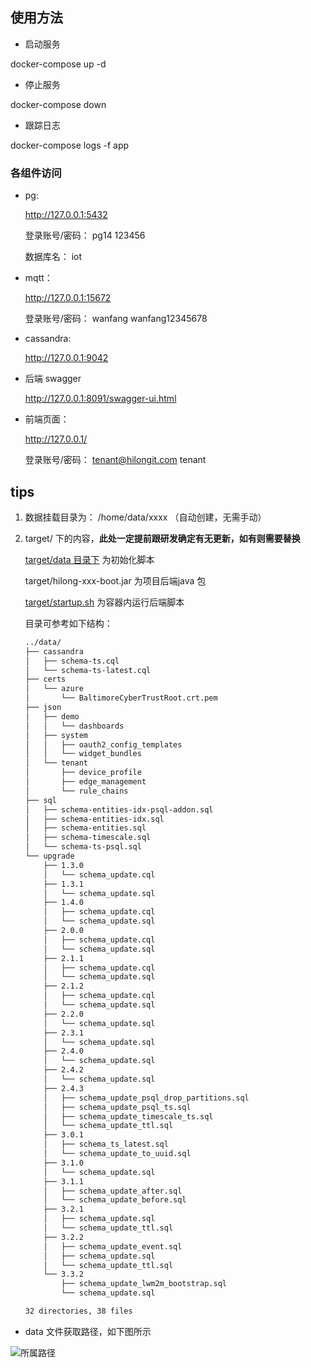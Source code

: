 ## 使用方法

- 启动服务

docker-compose up -d

- 停止服务

docker-compose down

- 跟踪日志

docker-compose logs -f app

### 各组件访问

- pg:

    <http://127.0.0.1:5432>

    登录账号/密码： pg14  123456

    数据库名： iot

- mqtt：

    <http://127.0.0.1:15672>

    登录账号/密码： wanfang  wanfang12345678

- cassandra:

    <http://127.0.0.1:9042>

- 后端 swagger

    <http://127.0.0.1:8091/swagger-ui.html>

- 前端页面：

    <http://127.0.0.1/>

    登录账号/密码： <tenant@hilongit.com>  tenant

## tips

1. 数据挂载目录为： /home/data/xxxx  （自动创建，无需手动）

2. target/ 下的内容，**此处一定提前跟研发确定有无更新，如有则需要替换**

    [target/data 目录下](./target/data/) 为初始化脚本

    target/hilong-xxx-boot.jar 为项目后端java 包

    [target/startup.sh](./target/startup.sh) 为容器内运行后端脚本

    目录可参考如下结构：

    ```bash
    ../data/
    ├── cassandra
    │   ├── schema-ts.cql
    │   └── schema-ts-latest.cql
    ├── certs
    │   └── azure
    │       └── BaltimoreCyberTrustRoot.crt.pem
    ├── json
    │   ├── demo
    │   │   └── dashboards
    │   ├── system
    │   │   ├── oauth2_config_templates
    │   │   └── widget_bundles
    │   └── tenant
    │       ├── device_profile
    │       ├── edge_management
    │       └── rule_chains
    ├── sql
    │   ├── schema-entities-idx-psql-addon.sql
    │   ├── schema-entities-idx.sql
    │   ├── schema-entities.sql
    │   ├── schema-timescale.sql
    │   └── schema-ts-psql.sql
    └── upgrade
        ├── 1.3.0
        │   └── schema_update.cql
        ├── 1.3.1
        │   └── schema_update.sql
        ├── 1.4.0
        │   ├── schema_update.cql
        │   └── schema_update.sql
        ├── 2.0.0
        │   ├── schema_update.cql
        │   └── schema_update.sql
        ├── 2.1.1
        │   ├── schema_update.cql
        │   └── schema_update.sql
        ├── 2.1.2
        │   ├── schema_update.cql
        │   └── schema_update.sql
        ├── 2.2.0
        │   └── schema_update.sql
        ├── 2.3.1
        │   └── schema_update.sql
        ├── 2.4.0
        │   └── schema_update.sql
        ├── 2.4.2
        │   └── schema_update.sql
        ├── 2.4.3
        │   ├── schema_update_psql_drop_partitions.sql
        │   ├── schema_update_psql_ts.sql
        │   ├── schema_update_timescale_ts.sql
        │   └── schema_update_ttl.sql
        ├── 3.0.1
        │   ├── schema_ts_latest.sql
        │   └── schema_update_to_uuid.sql
        ├── 3.1.0
        │   └── schema_update.sql
        ├── 3.1.1
        │   ├── schema_update_after.sql
        │   └── schema_update_before.sql
        ├── 3.2.1
        │   ├── schema_update.sql
        │   └── schema_update_ttl.sql
        ├── 3.2.2
        │   ├── schema_update_event.sql
        │   ├── schema_update.sql
        │   └── schema_update_ttl.sql
        └── 3.3.2
            ├── schema_update_lwm2m_bootstrap.sql
            └── schema_update.sql

    32 directories, 38 files
    ```

- data 文件获取路径，如下图所示

![所属路径](https://tva1.sinaimg.cn/large/006DaNoWgy1h59vmpbfo2j31hc0pwam0.jpg "所属路径")
